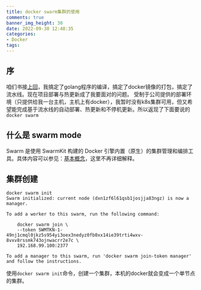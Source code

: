 ```yaml
---
title: docker swarm集群的使用
comments: true
banner_img_height: 30
date: 2022-09-30 12:48:35
categories:
- Docker
tags:
---
```

## 序
咱们书接[上回](/2022/09/27/使用alpine构建docker镜像/)，我搞定了golang程序的编译，搞定了docker镜像的打包，搞定了流水线。现在项目部署与热更新成了我要面对的问题。
受制于公司提供的部署环境（只提供给我一台主机，主机上有docker），我暂时没有k8s集群可用，但又希望能完成基于流水线的自动部署、热更新和不停机更新。所以返现了下面要说的`docker swarm`

## 什么是 swarm mode
Swarm 是使用 SwarmKit 构建的 Docker 引擎内置（原生）的集群管理和编排工具。具体内容可以参见：[基本概念](https://yeasy.gitbook.io/docker_practice/swarm_mode/overview)，这里不再详细解释。

## 集群创建
``` shell
docker swarm init
Swarm initialized: current node (dxn1zf6l61qsb1josjja83ngz) is now a manager.

To add a worker to this swarm, run the following command:

    docker swarm join \
    --token SWMTKN-1-49nj1cmql0jkz5s954yi3oex3nedyz0fb0xx14ie39trti4wxv-8vxv8rssmk743ojnwacrr2e7c \
    192.168.99.100:2377

To add a manager to this swarm, run 'docker swarm join-token manager' and follow the instructions.
```
使用`docker swarm init`命令，创建一个集群，本机的docker就会变成一个单节点的集群。